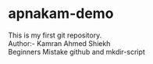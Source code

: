 # apnakam-demo
This is my first git repository.
<br>
Author:- Kamran Ahmed Shiekh 
<br>
Beginners Mistake github and mkdir-script 
